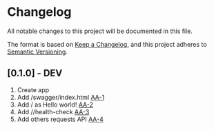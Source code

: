 # Changelog
All notable changes to this project will be documented in this file.

The format is based on [Keep a Changelog](https://keepachangelog.com/en/1.0.0/),
and this project adheres to [Semantic Versioning](https://semver.org/spec/v2.0.0.html).

## [0.1.0] - DEV

1. Create app
2. Add /swagger/index.html [AA-1](https://jira/AA-1)
3. Add / as Hello world! [AA-2](https://jira/AA-2)
3. Add //health-check [AA-3](https://jira/AA-3)
4. Add others requests API [AA-4](https://jira/AA-3)
